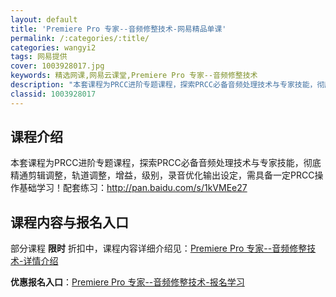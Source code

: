 ```yaml
---
layout: default
title: 'Premiere Pro 专家--音频修整技术-网易精品单课'
permalink: /:categories/:title/
categories: wangyi2
tags: 网易提供
cover: 1003928017.jpg
keywords: 精选网课,网易云课堂,Premiere Pro 专家--音频修整技术
description: "本套课程为PRCC进阶专题课程，探索PRCC必备音频处理技术与专家技能，彻底精通剪辑调整，轨道调整，增益，级别，录音优化输出设定，需具备一定PRCC操作基础学习！配套练习：http://pa"
classid: 1003928017
---
```


## 课程介绍

本套课程为PRCC进阶专题课程，探索PRCC必备音频处理技术与专家技能，彻底精通剪辑调整，轨道调整，增益，级别，录音优化输出设定，需具备一定PRCC操作基础学习！配套练习：http://pan.baidu.com/s/1kVMEe27

## 课程内容与报名入口

部分课程 **限时** 折扣中，课程内容详细介绍见：[Premiere Pro 专家--音频修整技术-详情介绍](https://study.163.com/course/introduction/1003928017.htm?share=1&shareId=1025206652&utm_campaign=share&utm_medium=iphoneShare&utm_source=&utm_u=1025206652)

**优惠报名入口**：[Premiere Pro 专家--音频修整技术-报名学习](https://study.163.com/course/introduction/1003928017.htm?share=1&shareId=1025206652&utm_campaign=share&utm_medium=iphoneShare&utm_source=&utm_u=1025206652)

